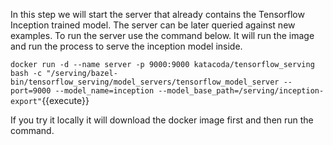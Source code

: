 In this step we will start the server that already contains the Tensorflow Inception trained model. The server can be later queried against new examples. To run the server use the command below. It will run the image and run the process to serve the inception model inside.

`docker run -d --name server -p 9000:9000 katacoda/tensorflow_serving bash -c "/serving/bazel-bin/tensorflow_serving/model_servers/tensorflow_model_server --port=9000 --model_name=inception --model_base_path=/serving/inception-export"`{{execute}}

If you try it locally it will download the docker image first and then run the command.
